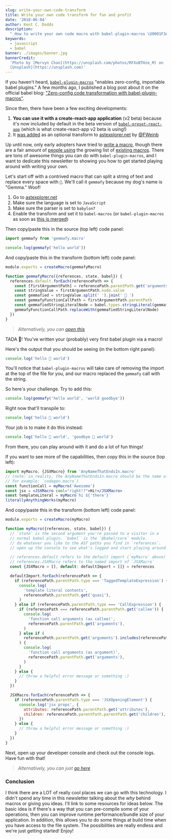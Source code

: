 ```yaml
---
slug: write-your-own-code-transform
title: Write your own code transform for fun and profit
date: '2018-06-04'
author: Kent C. Dodds
description:
  "_How to write your own code macro with babel-plugin-macros \U0001F3A3_"
keywords:
  - javascript
  - babel
banner: ./images/banner.jpg
bannerCredit:
  'Photo by [Mervyn Chan](https://unsplash.com/photos/RFXxBTHze_M) on
  [Unsplash](https://unsplash.com)'
---
```


If you haven't heard,
[`babel-plugin-macros`](https://github.com/kentcdodds/babel-plugin-macros)
"enables zero-config, importable babel plugins." A few months ago, I published a
blog post about it on the official babel blog:
["Zero-config code transformation with babel-plugin-macros"](https://babeljs.io/blog/2017/09/11/zero-config-with-babel-macros).

Since then, there have been a few exciting developments:

1.  **You can use it with a create-react-app application** (v2 beta) because
    it's now included by default in the beta version of
    [`babel-preset-react-app`](https://www.npmjs.com/package/babel-preset-react-app)
    (which is what create-react-app v2 beta is using!)
2.  It [was added](https://github.com/fkling/astexplorer/pull/303) as an
    optional transform to [astexplorer.net](https://astexplorer.net) by
    [@FWeinb](https://twitter.com/FWeinb)

Up until now, only early adopters have tried to
[write a macro](https://github.com/kentcdodds/babel-plugin-macros/blob/master/other/docs/author.md),
though there are a fair amount of
[people using](https://github.com/kentcdodds/babel-plugin-macros/blob/master/other/docs/user.md)
the growing list of
[existing macros](https://github.com/jgierer12/awesome-babel-macros). There are
tons of awesome things you can do with `babel-plugin-macros`, and I want to
dedicate this newsletter to showing you how to get started playing around with
writing your own.

Let's start off with a contrived macro that can split a string of text and
replace every space with `🐶`. We'll call it `gemmafy` because my dog's name is
"Gemma." Woof!

1.  Go to [astexplorer.net](https://astexplorer.net)
2.  Make sure the language is set to `JavaScript`
3.  Make sure the parser is set to `babylon7`
4.  Enable the transform and set it to `babel-macros` (or `babel-plugin-macros`
    as soon as [this is merged](https://github.com/fkling/astexplorer/pull/318))

Then copy/paste this in the source (top left) code panel:

```js {1}
import gemmafy from 'gemmafy.macro'

console.log(gemmafy('hello world'))
```

And copy/paste this in the transform (bottom left) code panel:

```js
module.exports = createMacro(gemmafyMacro)

function gemmafyMacro({references, state, babel}) {
  references.default.forEach(referencePath => {
    const [firstArgumentPath] = referencePath.parentPath.get('arguments')
    const stringValue = firstArgumentPath.node.value
    const gemmafied = stringValue.split(' ').join(' 🐶 ')
    const gemmafyFunctionCallPath = firstArgumentPath.parentPath
    const gemmafiedStringLiteralNode = babel.types.stringLiteral(gemmafied)
    gemmafyFunctionCallPath.replaceWith(gemmafiedStringLiteralNode)
  })
}
```

> _Alternatively, you can
> [open this](https://astexplorer.net/#/gist/9d287441b6bd345f9e113c9c3b2b2aee/d5ebca867a522f8aa0120643883b97b83ee23fb4)_

TADA 🎉! You've written your (probably) very first babel plugin via a macro!

Here's the output that you should be seeing (in the bottom right panel):

```js
console.log('hello 🐶 world')
```

You'll notice that `babel-plugin-macros` will take care of removing the import
at the top of the file for you, and our macro replaced the `gemmafy` call with
the string.

So here's your challenge. Try to add this:

```js
console.log(gemmafy('hello world', 'world goodbye'))
```

Right now that'll transpile to:

```js
console.log('hello 🐶 world')
```

Your job is to make it do this instead:

```js
console.log('hello 🐶 world', 'goodbye 🐶 world')
```

From there, you can play around with it and do a lot of fun things!

If you want to see more of the capabilities, then copy this in the source (top
left):

```jsx
import myMacro, {JSXMacro} from 'AnyNameThatEndsIn.macro'
// (note: in reality, the AnyNameThatEndsIn.macro should be the name of your package
// for example: `codegen.macro`)
const functionCall = myMacro('Awesome')
const jsx = <JSXMacro cool="right!?">Hi!</JSXMacro>
const templateLiteral = myMacro`hi ${'there'}`
literallyAnythingWorks(myMacro)
```

And copy/paste this in the transform (bottom left) code panel:

```js
module.exports = createMacro(myMacro)

function myMacro({references, state, babel}) {
  // `state` is the second argument you're passed to a visitor in a
  // normal babel plugin. `babel` is the `@babel/core` module.
  // do whatever you like to the AST paths you find in `references`.
  // open up the console to see what's logged and start playing around!

  // references.default refers to the default import (`myMacro` above)
  // references.JSXMacro refers to the named import of `JSXMacro`
  const {JSXMacro = [], default: defaultImport = []} = references

  defaultImport.forEach(referencePath => {
    if (referencePath.parentPath.type === 'TaggedTemplateExpression') {
      console.log(
        'template literal contents',
        referencePath.parentPath.get('quasi'),
      )
    } else if (referencePath.parentPath.type === 'CallExpression') {
      if (referencePath === referencePath.parentPath.get('callee')) {
        console.log(
          'function call arguments (as callee)',
          referencePath.parentPath.get('arguments'),
        )
      } else if (
        referencePath.parentPath.get('arguments').includes(referencePath)
      ) {
        console.log(
          'function call arguments (as argument)',
          referencePath.parentPath.get('arguments'),
        )
      }
    } else {
      // throw a helpful error message or something :)
    }
  })

  JSXMacro.forEach(referencePath => {
    if (referencePath.parentPath.type === 'JSXOpeningElement') {
      console.log('jsx props', {
        attributes: referencePath.parentPath.get('attributes'),
        children: referencePath.parentPath.parentPath.get('children'),
      })
    } else {
      // throw a helpful error message or something :)
    }
  })
}
```

Next, open up your developer console and check out the console logs. Have fun
with that!

> _Alternatively, you can just
> [go here](https://astexplorer.net/#/gist/6efcadfda8975787d515a4a37c1a600a/635ba8b54af89d52171739c43a9a8a41627d461a)_

### Conclusion

I think there are a LOT of really cool places we can go with this technology. I
didn't spend any time in this newsletter talking about the _why_ behind macros
or giving you ideas. I'll link to some resources for ideas below. The basic idea
is if there's a way that you can pre-compile some of your operations, then you
can improve runtime performance/bundle size of your application. In addition,
this allows you to do some things at build time when you have access to the file
system. The possibilities are really endless and we're just getting started!
Enjoy!

